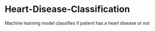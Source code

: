 # Heart-Disease-Classification
Machine learning model classifies if patient has a heart disease or not
